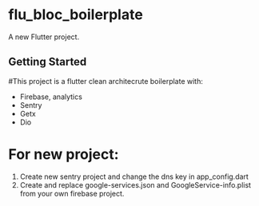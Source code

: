 # flu_bloc_boilerplate

A new Flutter project.

## Getting Started

#This project is a flutter clean architecrute boilerplate with:
- Firebase, analytics
- Sentry
- Getx
- Dio

# For new project: 
1. Create new sentry project and change the dns key in app_config.dart
2. Create and replace google-services.json and GoogleService-info.plist from your own firebase project.


